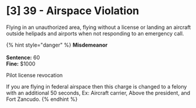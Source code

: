 # \[3] 39 - Airspace Violation

Flying in an unauthorized area, flying without a license or landing an aircraft outside helipads and airports when not responding to an emergency call.

{% hint style="danger" %}
**Misdemeanor**\
\
**Sentence:** 60\
**Fine:** $1000

Pilot license revocation&#x20;

If you are flying in federal airspace then this charge is changed to a felony with an additional 50 seconds, Ex: Aircraft carrier, Above the president, and Fort Zancudo.
{% endhint %}
